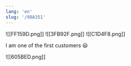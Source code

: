 ```yaml
---
lang: 'en'
slug: '/98A351'
---
```


![[FF159D.png]]
![[3FB92F.png]]
![[C1D4F8.png]]

I am one of the first customers 😃

![[605BED.png]]
